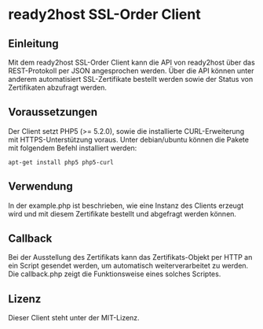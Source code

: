 # ready2host SSL-Order Client

## Einleitung
Mit dem ready2host SSL-Order Client kann die API von ready2host über das
REST-Protokoll per JSON angesprochen werden.
Über die API können unter anderem automatisiert SSL-Zertifikate bestellt werden sowie
der Status von Zertifikaten abzufragt werden.

## Voraussetzungen
Der Client setzt PHP5 (>= 5.2.0), sowie die installierte CURL-Erweiterung mit
HTTPS-Unterstützung voraus.
Unter debian/ubuntu können die Pakete mit folgendem Befehl installiert werden:

	apt-get install php5 php5-curl

## Verwendung
In der example.php ist beschrieben, wie eine Instanz des Clients erzeugt
wird und mit diesem Zertifikate bestellt und abgefragt werden können.

## Callback
Bei der Ausstellung des Zertifikats kann das Zertifikats-Objekt per HTTP an ein
Script gesendet werden, um automatisch weiterverarbeitet zu werden.
Die callback.php zeigt die Funktionsweise eines solches Scriptes.

## Lizenz
Dieser Client steht unter der MIT-Lizenz.